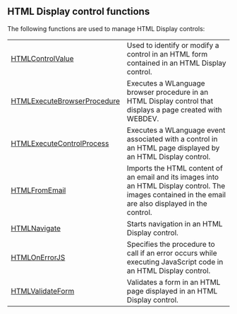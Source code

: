 


## HTML Display control functions
			



<a name="NOTE1"></a>
<a name="NOTE1_1"></a>
The following functions are used to manage HTML Display controls: 



|   |   |
| --- | --- |
| [HTMLControlValue](../WDLang1/1000025968.md) | Used to identify or modify a control in an HTML form contained in an HTML Display control. |
| [HTMLExecuteBrowserProcedure](../WDLang1/1000025920.md) | Executes a WLanguage browser procedure in an HTML Display control that displays a page created with WEBDEV. |
| [HTMLExecuteControlProcess](../WDLang1/1000025969.md) | Executes a WLanguage event associated with a control in an HTML page displayed by an HTML Display control. |
| [HTMLFromEmail](../WDLang1/1410087263.md) | Imports the HTML content of an email and its images into an HTML Display control. The images contained in the email are also displayed in the control. |
| [HTMLNavigate](../WDLang1/3025042.md) | Starts navigation in an HTML Display control. |
| [HTMLOnErrorJS](../WDLang1/1000026259.md) | Specifies the procedure to call if an error occurs while executing JavaScript code in an HTML Display control. |
| [HTMLValidateForm](../WDLang1/1000025970.md) | Validates a form in an HTML page displayed in an HTML Display control. |






